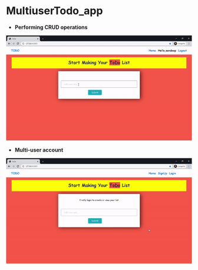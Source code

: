 # MultiuserTodo_app

* **Performing CRUD operations**

![](task/templates/static/todo1.gif)





* **Multi-user account**

![](task/templates/static/todo2.gif)
